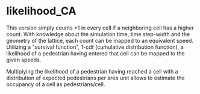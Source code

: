 # likelihood_CA

This version simply counts +1 in every cell if a neighboring cell has a higher count.
With knowledge about the simulation time, time step-width and the geometry of the lattice, each count can be mapped to an equivalent speed.
Utilizing a "survival function", 1-cdf (cumulative distribution function), a likelihood of a pedestrian having entered that cell can be mapped to the given speeds.

Multiplying the likelihood of a pedestrian having reached a cell with a distribution of expected pedestrians per area unit allows to estimate the occupancy of a cell as pedestrians/cell.
